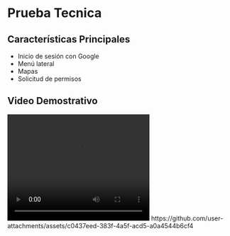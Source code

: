 # Prueba Tecnica

## Características Principales
- Inicio de sesión con Google
- Menú lateral
- Mapas
- Solicitud de permisos

## Video Demostrativo 
<video width="320" height="240" controls>
  <source src="https://github.com/user-attachments/assets/c0437eed-383f-4a5f-acd5-a0a4544b6cf4" type="video/mp4">
  Your browser does not support the video tag.
</video>
https://github.com/user-attachments/assets/c0437eed-383f-4a5f-acd5-a0a4544b6cf4






